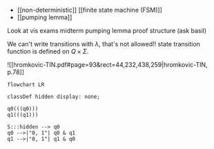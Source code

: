 
- [[non-deterministic]] [[finite state machine (FSM)]] 
- [[pumping lemma]]


Look at vis exams midterm pumping lemma proof structure (ask basil)

We can't write transitions with $\lambda$, that's not allowed!! state transition function is defined on $Q \times \Sigma$.




![[hromkovic-TIN.pdf#page=93&rect=44,232,438,259|hromkovic-TIN, p.78]]
```mermaid
flowchart LR

classDef hidden display: none;

q0(((q0)))
q1(((q1)))

S:::hidden --> q0
q0 -->|"0, 1"| q0 & q1
q1 -->|"0, 1"| q1 & q0
```
